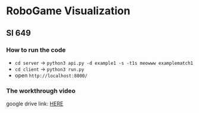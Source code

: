 # RoboGame Visualization 
## SI 649

### How to run the code
- `cd server` -> `python3 api.py -d example1 -s -t1s meowww examplematch1`
- `cd client` ->  `python3 run.py`
-  open `http://localhost:8000/`

### The workthrough video
google drive link: [HERE](https://drive.google.com/file/d/1r5IDYm2g_tKOXd8L1a7GGchSIy_z87xx/view?usp=sharing)

